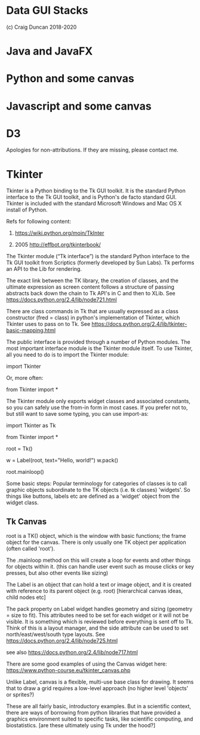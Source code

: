 # Data GUI Stacks
(c) Craig Duncan 2018-2020

# Java and JavaFX

# Python and some canvas

# Javascript and some canvas

# D3

Apologies for non-attributions.  If they are missing, please contact me.

# Tkinter

Tkinter is a Python binding to the Tk GUI toolkit. It is the standard Python interface to the Tk GUI toolkit, and is Python's de facto standard GUI. Tkinter is included with the standard Microsoft Windows and Mac OS X install of Python.

Refs for following content:

1.	https://wiki.python.org/moin/TkInter

2. 	2005 http://effbot.org/tkinterbook/

The Tkinter module (“Tk interface”) is the standard Python interface to the Tk GUI toolkit from Scriptics (formerly developed by Sun Labs).  Tk performs an API to the Lib for rendering.

The exact link between the TK library, the creation of classes, and the ultimate expression as screen content follows a structure of passing abstracts back down the chain to Tk API's in C and then to XLib.  See https://docs.python.org/2.4/lib/node721.html

There are class commands in Tk that are usually expressed as a class constructor (fred = class) in python's implementation of Tkinter, which Tkinter uses to pass on to Tk.  See https://docs.python.org/2.4/lib/tkinter-basic-mapping.html

The public interface is provided through a number of Python modules. The most important interface module is the Tkinter module itself. To use Tkinter, all you need to do is to import the Tkinter module:

import Tkinter

Or, more often:

from Tkinter import *

The Tkinter module only exports widget classes and associated constants, so you can safely use the from-in form in most cases. If you prefer not to, but still want to save some typing, you can use import-as:

import Tkinter as Tk

from Tkinter import *

root = Tk()

w = Label(root, text="Hello, world!")
w.pack()

root.mainloop()

Some basic steps:
Popular terminology for categories of classes is to call graphic objects subordinate to the TK objects (i.e. tk classes) 'widgets'.  So things like buttons, labels etc are defined as a 'widget' object from the widget class.

## Tk Canvas

root is a TK() object, which is the window with basic functions; the frame object for the canvas. There is only usually one TK object per application (often called 'root').

The .mainloop method on this will create a loop for events and other things for objects within it.
(this can handle user event such as mouse clicks or key presses, but also other events like sizing)

The Label is an object that can hold a text or image object, and it is created with reference to its parent object (e.g. root) [hierarchical canvas ideas, child nodes etc]

The pack property on Label widget handles geometry and sizing (geometry = size to fit).  This attributes need to be set for each widget or it will not be visible.   It is something which is reviewed before everything is sent off to Tk.
Think of this is a layout manager, and the side attribute can be used to set north/east/west/south type layouts.  See https://docs.python.org/2.4/lib/node725.html

see also https://docs.python.org/2.4/lib/node717.html

There are some good examples of using the Canvas widget here:
https://www.python-course.eu/tkinter_canvas.php

Unlike Label, canvas is a flexible, multi-use base class for drawing.  It seems that to draw a grid requires a low-level approach (no higher level 'objects' or sprites?)

These are all fairly basic, introductory examples.  But in a scientific context, there are ways of borrowing from python libraries that have provided a graphics environment suited to specific tasks, like scientific computing, and biostatistics.  [are these ultimately using Tk under the hood?]
	
